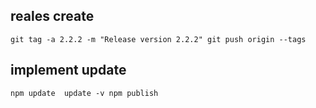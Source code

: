 ## reales create 

``
git tag -a 2.2.2 -m "Release version 2.2.2"
git push origin --tags
``
## implement update 

``
npm update 
update -v
npm publish
``
